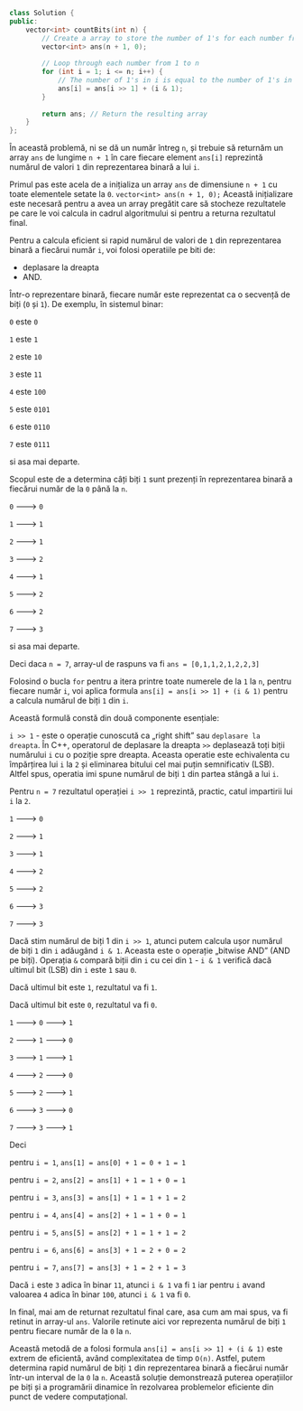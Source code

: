 ```cpp
class Solution {
public:
    vector<int> countBits(int n) {
        // Create a array to store the number of 1's for each number from 0 to n
        vector<int> ans(n + 1, 0);
        
        // Loop through each number from 1 to n
        for (int i = 1; i <= n; i++) {
            // The number of 1's in i is equal to the number of 1's in i/2 plus the last bit of i
            ans[i] = ans[i >> 1] + (i & 1);
        }
        
        return ans; // Return the resulting array
    }
};
```

În această problemă, ni se dă un număr întreg `n`, și trebuie să returnăm un array `ans` de lungime `n + 1` în care fiecare element `ans[i]` reprezintă numărul de valori `1` din reprezentarea binară a lui `i`.

Primul pas este acela de a inițializa un array `ans` de dimensiune `n + 1` cu toate elementele setate la `0`.
`vector<int> ans(n + 1, 0);`
Această inițializare este necesară pentru a avea un array pregătit care să stocheze rezultatele pe care le voi calcula in cadrul algoritmului si pentru a returna rezultatul final.


Pentru a calcula eficient si rapid numărul de valori de `1` din reprezentarea binară a fiecărui număr `i`, voi folosi operatiile pe biti de:
- deplasare la dreapta
- AND.

Într-o reprezentare binară, fiecare număr este reprezentat ca o secvență de biți (`0` și `1`).
De exemplu, în sistemul binar:

`0` este `0`

`1` este `1`

`2` este `10`

`3` este `11`

`4` este `100`

`5` este `0101`

`6` este `0110`

`7` este `0111` 

si asa mai departe.

Scopul este de a determina câți biți `1` sunt prezenți în reprezentarea binară a fiecărui număr de la `0` până la `n`.

`0` ---> `0`

`1` ---> `1`

`2` ---> `1`

`3` ---> `2`

`4` ---> `1`

`5` ---> `2`

`6` ---> `2`

`7` ---> `3` 

si asa mai departe.

Deci daca `n = 7`, array-ul de raspuns va fi `ans = [0,1,1,2,1,2,2,3]`

Folosind o bucla `for` pentru a itera printre toate numerele de la `1` la `n`, pentru fiecare număr `i`, voi aplica formula `ans[i] = ans[i >> 1] + (i & 1)` pentru a calcula numărul de biți `1` din `i`.

Această formulă constă din două componente esențiale:

`i >> 1` - este o operație cunoscută ca „right shift” sau `deplasare la dreapta`.
În C++, operatorul de deplasare la dreapta `>>` deplasează toți biții numărului `i` cu o poziție spre dreapta.
Aceasta operatie este echivalenta cu împărțirea lui `i` la `2` și eliminarea bitului cel mai puțin semnificativ (LSB).
Altfel spus, operatia imi spune numărul de biți `1` din partea stângă a lui `i`.

Pentru `n = 7` rezultatul operației `i >> 1` reprezintă, practic, catul impartirii lui `i` la `2`.

`1` ---> `0`

`2` ---> `1`

`3` ---> `1`

`4` ---> `2`

`5` ---> `2`

`6` ---> `3`

`7` ---> `3`

Dacă stim numărul de biți 1 din `i >> 1`, atunci putem calcula ușor numărul de biți `1` din `i` adăugând `i & 1`.
Aceasta este o operație „bitwise AND” (AND pe biți). 
Operația `&` compară biții din `i` cu cei din `1` - `i & 1` verifică dacă ultimul bit (LSB) din `i` este `1` sau `0`.

Dacă ultimul bit este `1`, rezultatul va fi `1`.

Dacă ultimul bit este `0`, rezultatul va fi `0`.

`1` ---> `0` ---> `1`

`2` ---> `1` ---> `0`

`3` ---> `1` ---> `1`

`4` ---> `2` ---> `0`

`5` ---> `2` ---> `1`

`6` ---> `3` ---> `0`

`7` ---> `3` ---> `1`

Deci 

pentru `i = 1`, `ans[1] = ans[0] + 1 = 0 + 1 = 1`

pentru `i = 2`, `ans[2] = ans[1] + 1 = 1 + 0 = 1`

pentru `i = 3`, `ans[3] = ans[1] + 1 = 1 + 1 = 2`

pentru `i = 4`, `ans[4] = ans[2] + 1 = 1 + 0 = 1`

pentru `i = 5`, `ans[5] = ans[2] + 1 = 1 + 1 = 2`

pentru `i = 6`, `ans[6] = ans[3] + 1 = 2 + 0 = 2`

pentru `i = 7`, `ans[7] = ans[3] + 1 = 2 + 1 = 3`


Dacă `i` este `3` adica în binar `11`, atunci `i & 1` va fi `1` iar pentru `i` avand valoarea `4` adica în binar `100`, atunci `i & 1` va fi `0`.

In final, mai am de returnat rezultatul final care, asa cum am mai spus, va fi retinut in array-ul `ans`.
Valorile retinute aici vor reprezenta numărul de biți `1` pentru fiecare număr de la `0` la `n`.

Această metodă de a folosi formula `ans[i] = ans[i >> 1] + (i & 1)` este extrem de eficientă, având complexitatea de timp `O(n)`.
Astfel, putem determina rapid numărul de biți `1` din reprezentarea binară a fiecărui număr într-un interval de la `0` la `n`.
Această soluție demonstrează puterea operațiilor pe biți și a programării dinamice în rezolvarea problemelor eficiente din punct de vedere computațional.




